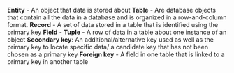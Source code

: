 **Entity** - An object that data is stored about
**Table** - Are database objects that contain all the data in a database and is organized in a row-and-column format.
**Record** - A set of data stored in a table that is identified using the primary key 
**Field** - 
**Tuple** - A row of data in a table about one instance of an object
**Secondary key**: An additional/alternative key used as well as the primary key to locate specific data/ a candidate key that has not been chosen as a primary key
**Foreign key** - A field in one table that is linked to a primary key in another table